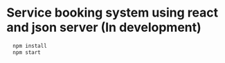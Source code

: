 # Service booking system using react and json server (In development)

```sh
  npm install
  npm start
```
